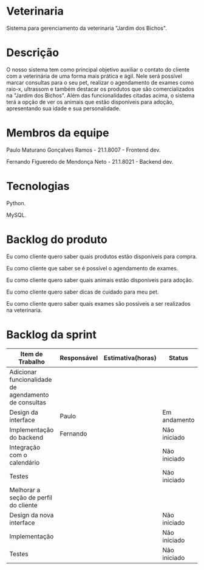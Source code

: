 # Veterinaria

Sistema para gerenciamento da veterinaria "Jardim dos Bichos".

# Descrição

O nosso sistema tem como principal objetivo auxiliar o contato do cliente com a veterinária de uma forma mais prática e ágil.
Nele será possível marcar consultas para o seu pet, realizar o agendamento de exames como raio-x, ultrassom e também destacar os produtos que são comercializados na "Jardim dos Bichos".
Além das funcionalidades citadas acima, o sistema terá a opção de ver os animais que estão disponíveis para adoção, apresentando sua idade e sua personalidade.

# Membros da equipe

Paulo Maturano Gonçalves Ramos - 21.1.8007 - Frontend dev.
<p>Fernando Figueredo de Mendonça Neto - 21.1.8021 - Backend dev.

# Tecnologias

Python.
<p>MySQL.

# Backlog do produto

Eu como cliente quero saber quais produtos estão disponíveis para compra.
<p> Eu como cliente que saber se é possível o agendamento de exames.
<p> Eu como cliente quero saber quais animais estão disponiveis para adoção.
<p> Eu como cliente quero saber dicas de cuidado para meu pet.
<p> Eu como cliente quero saber quais exames são possiveis a ser realizados na veterinaria.



# Backlog da sprint


|Item de Trabalho|	Responsável|	Estimativa(horas)	|Status |
| --- | --- | --- | --- |
|Adicionar funcionalidade de agendamento de consultas| | | |			
|Design da interface|	Paulo | |Em andamento|
|Implementação do backend| Fernando |	|Não iniciado|
|Integração com o calendário|	| |	Não iniciado|
|Testes| |	|Não iniciado|
|Melhorar a seção de perfil do cliente|	 | | |	
|Design da nova interface| | |	Não iniciado|
|Implementação|	|	|Não iniciado|
|Testes	| |	|Não iniciado|
